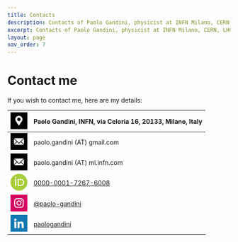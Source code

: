 ```yaml
---
title: Contacts
description: Contacts of Paolo Gandini, physicist at INFN Milano, CERN, LHCb
excerpt: Contacts of Paolo Gandini, physicist at INFN Milano, CERN, LHCb, Particle Physics, Flavour, Outreach, Scientist
layout: page
nav_order: 7
---
```

# Contact me
If you wish to contact me, here are my details:

| <img src="assets/icons/location.png" alt="Location" width="38"/>  | Paolo Gandini, INFN, via Celoria 16, 20133, Milano, Italy |
| :----:   | :---- | 
| <img src="assets/icons/mail.png" alt="Location" width="38"/>  | paolo.gandini (AT) gmail.com      |
| <img src="assets/icons/mail.png" alt="Location" width="38"/>  | paolo.gandini (AT) mi.infn.com    |
|<a href="https://orcid.org/0000-0001-7267-6008"><img src="assets/icons/orcid.svg" alt="OrcidID" width="38"/> | [0000-0001-7267-6008](https://orcid.org/0000-0001-7267-6008)|
|<a href="https://www.instagram.com/paologandini/"><img src="assets/icons/instagram_color.png" alt="Instagram" width="38"/> | [@paolo-gandini](https://www.instagram.com/paologandini/) |
|<a href="https://www.linkedin.com/in/paolo-gandini-04a47a18"><img src="assets/icons/linkedin_color.png" alt="Linkedin" width="38"/>   | [paologandini](https://www.linkedin.com/in/paolo-gandini-04a47a18) |
